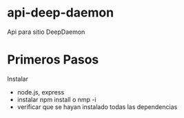 # api-deep-daemon
Api para sitio DeepDaemon
# Primeros Pasos
Instalar 
- node.js, express
- instalar npm install o nmp -i
- verificar que se hayan instalado todas las dependencias
